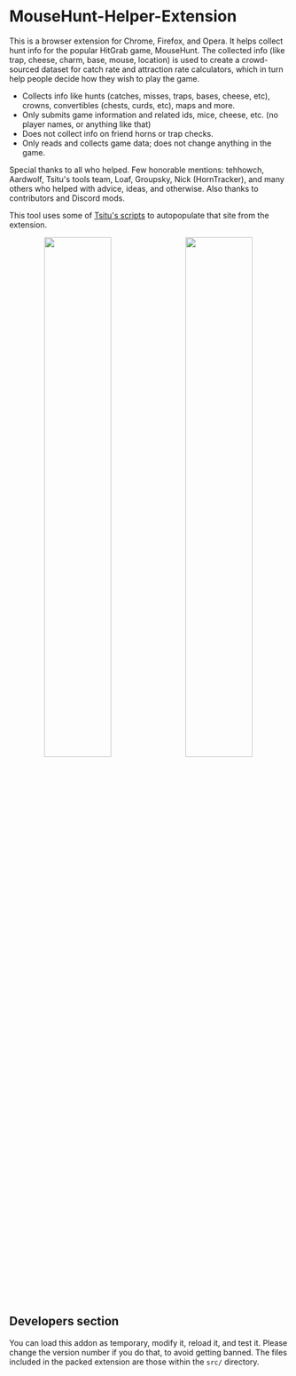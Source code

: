 # MouseHunt-Helper-Extension

This is a browser extension for Chrome, Firefox, and Opera. It helps collect hunt info for the popular HitGrab game, MouseHunt. The collected info (like trap, cheese, charm, base, mouse, location) is used to create a crowd-sourced dataset for catch rate and attraction rate calculators, which in turn help people decide how they wish to play the game.

 - Collects info like hunts (catches, misses, traps, bases, cheese, etc), crowns, convertibles (chests, curds, etc), maps and more.
 - Only submits game information and related ids, mice, cheese, etc. (no player names, or anything like that)
 - Does not collect info on friend horns or trap checks.
 - Only reads and collects game data; does not change anything in the game.

Special thanks to all who helped. Few honorable mentions: tehhowch, Aardwolf, Tsitu's tools team, Loaf, Groupsky, Nick (HornTracker), and many others who helped with advice, ideas, and otherwise. Also thanks to contributors and Discord mods.

This tool uses some of [Tsitu's scripts](https://github.com/tsitu/MH-Tools/) to autopopulate that site from the extension.

<kbd align="center">
<img src="https://user-images.githubusercontent.com/8228441/46922950-0a6e1800-cfce-11e8-9981-1ad2eb80db9f.PNG" width="49%">
<img src="https://user-images.githubusercontent.com/8228441/46922951-0b06ae80-cfce-11e8-8b0f-7a41f69b734b.PNG" width="49%">
</kbd>

## Developers section

You can load this addon as temporary, modify it, reload it, and test it. Please change the version number if you do that, to avoid getting banned. The files included in the packed extension are those within the `src/` directory.
